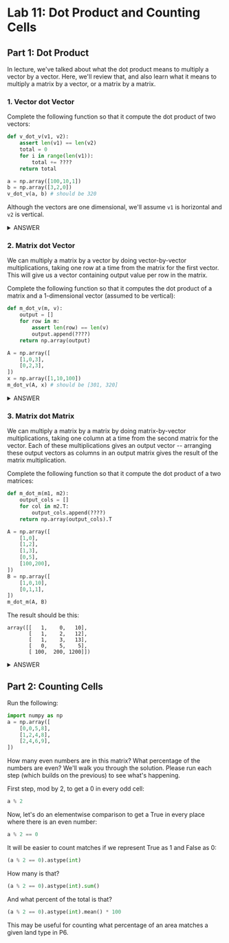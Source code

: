 # Lab 11: Dot Product and Counting Cells

## Part 1: Dot Product

In lecture, we've talked about what the dot product means to multiply
a vector by a vector.  Here, we'll review that, and also learn what it
means to multiply a matrix by a vector, or a matrix by a matrix.

### 1. Vector dot Vector

Complete the following function so that it compute the dot product of
two vectors:

```python
def v_dot_v(v1, v2):
    assert len(v1) == len(v2)
    total = 0
    for i in range(len(v1)):
        total += ????
    return total

a = np.array([100,10,1])
b = np.array([3,2,0])
v_dot_v(a, b) # should be 320
```

Although the vectors are one dimensional, we'll assume `v1` is
horizontal and `v2` is vertical.

<details>
    <summary>ANSWER</summary>
    <code>v1[i] * v2[i]</code>
</details>

### 2. Matrix dot Vector

We can multiply a matrix by a vector by doing vector-by-vector
multiplications, taking one row at a time from the matrix for the
first vector.  This will give us a vector containing output value per
row in the matrix.

Complete the following function so that it computes the dot product of
a matrix and a 1-dimensional vector (assumed to be vertical):

```python
def m_dot_v(m, v):
    output = []
    for row in m:
        assert len(row) == len(v)
        output.append(????)
    return np.array(output)

A = np.array([
    [1,0,3],
    [0,2,3],
])
x = np.array([1,10,100])
m_dot_v(A, x) # should be [301, 320]
```

<details>
    <summary>ANSWER</summary>
    <code>v_dot_v(row, v)</code>
</details>

### 3. Matrix dot Matrix

We can multiply a matrix by a matrix by doing matrix-by-vector
multiplications, taking one column at a time from the second matrix
for the vector.  Each of these multiplications gives an output vector
-- arranging these output vectors as columns in an output matrix gives
the result of the matrix multiplication.

Complete the following function so that it compute the dot product of
a two matrices:

```python
def m_dot_m(m1, m2):
    output_cols = []
    for col in m2.T:
        output_cols.append(????)
    return np.array(output_cols).T

A = np.array([
    [1,0],
    [1,2],
    [1,3],
    [0,5],
    [100,200],
])
B = np.array([
    [1,0,10],
    [0,1,1],
])
m_dot_m(A, B)
```

The result should be this:

```
array([[   1,    0,   10],
       [   1,    2,   12],
       [   1,    3,   13],
       [   0,    5,    5],
       [ 100,  200, 1200]])
```

<details>
    <summary>ANSWER</summary>
    <code>m_dot_v(m1, col)</code>
</details>

## Part 2: Counting Cells

Run the following:

```python
import numpy as np
a = np.array([
    [0,0,5,8],
    [1,2,4,8],
    [2,4,6,9],
])
```

How many even numbers are in this matrix?  What percentage of the
numbers are even?  We'll walk you through the solution.  Please run
each step (which builds on the previous) to see what's happening.

First step, mod by 2, to get a 0 in every odd cell:

```python
a % 2
```

Now, let's do an elementwise comparison to get a True in every place where there is an even number:

```python
a % 2 == 0
```

It will be easier to count matches if we represent True as 1 and False as 0:

```python
(a % 2 == 0).astype(int)
```

How many is that?

```python
(a % 2 == 0).astype(int).sum()
```

And what percent of the total is that?

```python
(a % 2 == 0).astype(int).mean() * 100
```

This may be useful for counting what percentage of an area matches a
given land type in P6.
